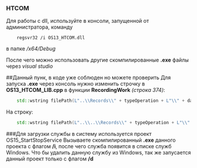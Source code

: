 ### HTCOM
Для работы с dll, используйте в консоли, запущенной от администратора, команду
```
 	regsvr32 /i OS13_HTCOM.dll
```
в папке _/x64/Debug_

После чего можно использовать другие скомпилированные **.exe** файлы через _visual studio_

##Данный пунк, в коде уже соблюден но можете проверить
Для запуска **.exe** через консоль нужно изменить строчку в **OS13_HTCOM_LIB.cpp** в функции **RecordingWork** *(строка 374)*: 
```C++
	std::wstring filePath(L"..\\Records\\" + typeOperation + L"\\" + date);
```
На строку:
```C++
	std::wstring filePath(L"..\\..\\Records\\" + typeOperation + L"\\" + date);
```
###Для загрузки службы в систему используется проект OS15_StartStopService
Вызываете скомпилированный **.exe** данного проекта с флагом **/i**, после чего служба появится в списке служб Windows.
Что бы удалить данную службу из Windows, так же запусается данный проект только с флагом **/d**

